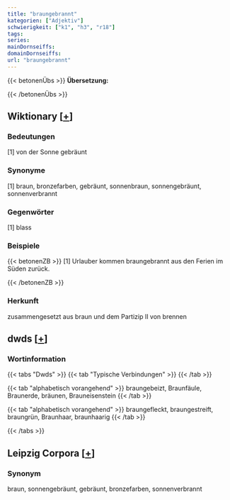 ```yaml
---
title: "braungebrannt"
kategorien: ["Adjektiv"]
schwierigkeit: ["k1", "h3", "r18"]
tags:
series:
mainDornseiffs:
domainDornseiffs:
url: "braungebrannt"
---
```


{{< betonenÜbs >}}
**Übersetzung:**  
  
{{< /betonenÜbs >}}

## Wiktionary [[+](https://de.wiktionary.org/wiki/braungebrannt)]

### Bedeutungen
[1] von der Sonne gebräunt  

### Synonyme
[1] braun, bronzefarben, gebräunt, sonnenbraun, sonnengebräunt, sonnenverbrannt  

### Gegenwörter
[1] blass  

### Beispiele
{{< betonenZB >}}
[1] Urlauber kommen braungebrannt aus den Ferien im Süden zurück.  

{{< /betonenZB >}}
### Herkunft
zusammengesetzt aus braun und dem Partizip II von brennen  



## dwds [[+](https://www.dwds.de/wb/braungebrannt)]

### Wortinformation
{{< tabs "Dwds" >}}
{{< tab "Typische Verbindungen" >}}
{{< /tab >}}

{{< tab "alphabetisch vorangehend" >}}
braungebeizt, Braunfäule, Braunerde, bräunen, Brauneisenstein
{{< /tab >}}

{{< tab "alphabetisch vorangehend" >}}
braungefleckt, braungestreift, braungrün, Braunhaar, braunhaarig
{{< /tab >}}

{{< /tabs >}}

## Leipzig Corpora [[+](https://corpora.uni-leipzig.de/en/res?word=braungebrannt&corpusId=deu_newscrawl-public_2018)]


### Synonym
braun, sonnengebräunt, gebräunt, bronzefarben, sonnenverbrannt

